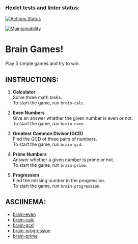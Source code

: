 ### Hexlet tests and linter status:
[![Actions Status](https://github.com/Alexander-kkk/python-project-49/actions/workflows/hexlet-check.yml/badge.svg)](https://github.com/Alexander-kkk/python-project-49/actions)

[![Maintainability](https://api.codeclimate.com/v1/badges/c004903081c8667b68ac/maintainability)](https://codeclimate.com/github/Alexander-kkk/python-project-49/maintainability)

# Brain Games!

Play 5 simple games and try to win.

## INSTRUCTIONS:

1. **Calculator**  
   Solve three math tasks.  
   To start the game, run `brain-calc`.

2. **Even Numbers**  
   Give an answer whether the given number is even or not.  
   To start the game, run `brain-even`.

3. **Greatest Common Divisor (GCD)**  
   Find the GCD of three pairs of numbers.  
   To start the game, run `brain-gcd`.

4. **Prime Numbers**  
   Answer whether a given number is prime or not.  
   To start the game, run `brain-prime`.

5. **Progression**  
   Find the missing number in the progression.  
   To start the game, run `brain-progression`.

## ASCIINEMA:

- [brain-even](https://asciinema.org/a/SOA1c8usWYYe63gUOFHCw5qAq)  
- [brain-calc](https://asciinema.org/a/Nho2zIwHndKCJnYwcwqmALrfc)  
- [brain-gcd](https://asciinema.org/a/ecxfFL7Fxm9EZH4mFLB0i9wJb)  
- [brain-progression](https://asciinema.org/a/oL2xPUcsCp1RIkfleYxcB62Va)  
- [brain-prime](https://asciinema.org/a/llbQ5IpOO5sbFOwfOV0Z5F1tj)  